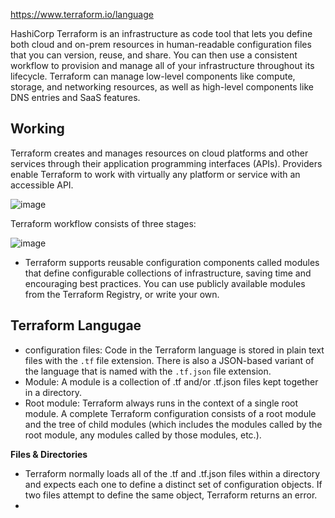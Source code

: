 https://www.terraform.io/language

HashiCorp Terraform is an infrastructure as code tool that lets you define both cloud and on-prem resources in human-readable configuration files that you can version, reuse, and share. You can then use a consistent workflow to provision and manage all of your infrastructure throughout its lifecycle. Terraform can manage low-level components like compute, storage, and networking resources, as well as high-level components like DNS entries and SaaS features.

Working
----------------------
Terraform creates and manages resources on cloud platforms and other services through their application programming interfaces (APIs). Providers enable Terraform to work with virtually any platform or service with an accessible API.

![image](https://user-images.githubusercontent.com/103237142/192278648-19bdc6e1-a5de-4e03-81eb-8a69841aa975.png)

Terraform workflow consists of three stages:

![image](https://user-images.githubusercontent.com/103237142/192278865-1cd8d8ff-3148-4cba-b09d-306d6122e546.png)

+ Terraform supports reusable configuration components called modules that define configurable collections of infrastructure, saving time and encouraging best practices. You can use publicly available modules from the Terraform Registry, or write your own.

Terraform Langugae
------------------------
+ configuration files: Code in the Terraform language is stored in plain text files with the `.tf` file extension. There is also a JSON-based variant of the language that is named with the `.tf.json` file extension.
+ Module: A module is a collection of .tf and/or .tf.json files kept together in a directory.
+ Root module: Terraform always runs in the context of a single root module. A complete Terraform configuration consists of a root module and the tree of child modules (which includes the modules called by the root module, any modules called by those modules, etc.).

**Files & Directories**

+ Terraform normally loads all of the .tf and .tf.json files within a directory and expects each one to define a distinct set of configuration objects. If two files attempt to define the same object, Terraform returns an error.
+ 
